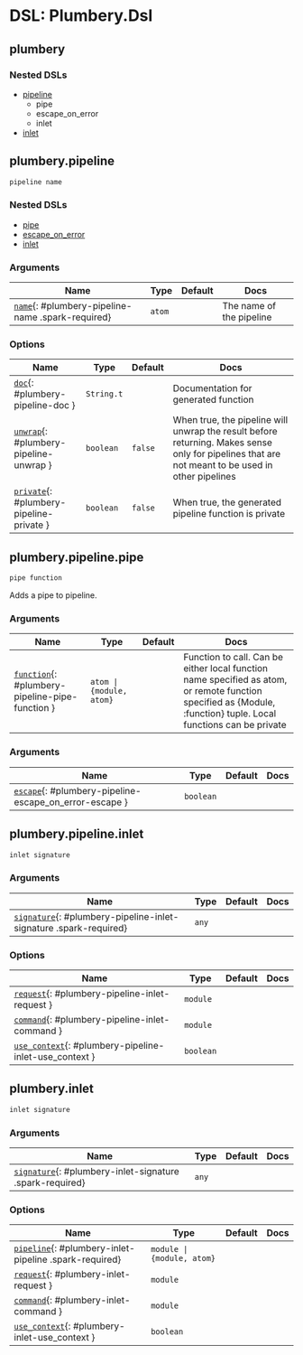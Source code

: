 <!--
This file was generated by Spark. Do not edit it by hand.
-->
# DSL: Plumbery.Dsl



## plumbery


### Nested DSLs
 * [pipeline](#plumbery-pipeline)
   * pipe
   * escape_on_error
   * inlet
 * [inlet](#plumbery-inlet)





## plumbery.pipeline
```elixir
pipeline name
```




### Nested DSLs
 * [pipe](#plumbery-pipeline-pipe)
 * [escape_on_error](#plumbery-pipeline-escape_on_error)
 * [inlet](#plumbery-pipeline-inlet)




### Arguments

| Name | Type | Default | Docs |
|------|------|---------|------|
| [`name`](#plumbery-pipeline-name){: #plumbery-pipeline-name .spark-required} | `atom` |  | The name of the pipeline |
### Options

| Name | Type | Default | Docs |
|------|------|---------|------|
| [`doc`](#plumbery-pipeline-doc){: #plumbery-pipeline-doc } | `String.t` |  | Documentation for generated function |
| [`unwrap`](#plumbery-pipeline-unwrap){: #plumbery-pipeline-unwrap } | `boolean` | `false` | When true, the pipeline will unwrap the result before returning. Makes sense only for pipelines that are not meant to be used in other pipelines |
| [`private`](#plumbery-pipeline-private){: #plumbery-pipeline-private } | `boolean` | `false` | When true, the generated pipeline function is private |


## plumbery.pipeline.pipe
```elixir
pipe function
```


Adds a pipe to pipeline.






### Arguments

| Name | Type | Default | Docs |
|------|------|---------|------|
| [`function`](#plumbery-pipeline-pipe-function){: #plumbery-pipeline-pipe-function } | `atom \| {module, atom}` |  | Function to call. Can be either local function name specified as atom, or remote function specified as {Module, :function} tuple. Local functions can be private |

### Arguments

| Name | Type | Default | Docs |
|------|------|---------|------|
| [`escape`](#plumbery-pipeline-escape_on_error-escape){: #plumbery-pipeline-escape_on_error-escape } | `boolean` |  |  |





## plumbery.pipeline.inlet
```elixir
inlet signature
```








### Arguments

| Name | Type | Default | Docs |
|------|------|---------|------|
| [`signature`](#plumbery-pipeline-inlet-signature){: #plumbery-pipeline-inlet-signature .spark-required} | `any` |  |  |
### Options

| Name | Type | Default | Docs |
|------|------|---------|------|
| [`request`](#plumbery-pipeline-inlet-request){: #plumbery-pipeline-inlet-request } | `module` |  |  |
| [`command`](#plumbery-pipeline-inlet-command){: #plumbery-pipeline-inlet-command } | `module` |  |  |
| [`use_context`](#plumbery-pipeline-inlet-use_context){: #plumbery-pipeline-inlet-use_context } | `boolean` |  |  |






## plumbery.inlet
```elixir
inlet signature
```








### Arguments

| Name | Type | Default | Docs |
|------|------|---------|------|
| [`signature`](#plumbery-inlet-signature){: #plumbery-inlet-signature .spark-required} | `any` |  |  |
### Options

| Name | Type | Default | Docs |
|------|------|---------|------|
| [`pipeline`](#plumbery-inlet-pipeline){: #plumbery-inlet-pipeline .spark-required} | `module \| {module, atom}` |  |  |
| [`request`](#plumbery-inlet-request){: #plumbery-inlet-request } | `module` |  |  |
| [`command`](#plumbery-inlet-command){: #plumbery-inlet-command } | `module` |  |  |
| [`use_context`](#plumbery-inlet-use_context){: #plumbery-inlet-use_context } | `boolean` |  |  |









<style type="text/css">.spark-required::after { content: "*"; color: red !important; }</style>
